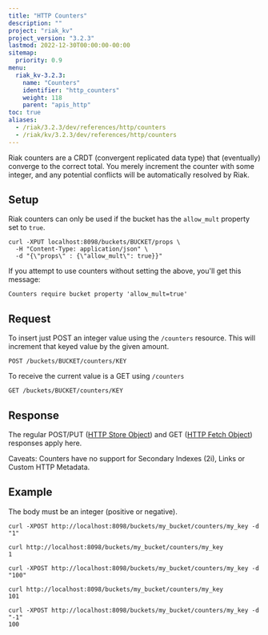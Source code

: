 ```yaml
---
title: "HTTP Counters"
description: ""
project: "riak_kv"
project_version: "3.2.3"
lastmod: 2022-12-30T00:00:00-00:00
sitemap:
  priority: 0.9
menu:
  riak_kv-3.2.3:
    name: "Counters"
    identifier: "http_counters"
    weight: 118
    parent: "apis_http"
toc: true
aliases:
  - /riak/3.2.3/dev/references/http/counters
  - /riak/kv/3.2.3/dev/references/http/counters
---
```


Riak counters are a CRDT (convergent replicated data type) that (eventually)
converge to the correct total. You merely increment the counter with some
integer, and any potential conflicts will be automatically resolved by Riak.

## Setup

Riak counters can only be used if the bucket has the `allow_mult` property
set to `true`.

```
curl -XPUT localhost:8098/buckets/BUCKET/props \
  -H "Content-Type: application/json" \
  -d "{\"props\" : {\"allow_mult\": true}}"
```

If you attempt to use counters without setting the above, you'll get this
message:

```
Counters require bucket property 'allow_mult=true'
```

## Request

To insert just POST an integer value using the `/counters` resource. This will
increment that keyed value by the given amount.

```
POST /buckets/BUCKET/counters/KEY
```

To receive the current value is a GET using `/counters`

```
GET /buckets/BUCKET/counters/KEY
```

## Response

The regular POST/PUT ([HTTP Store Object]({{<baseurl>}}riak/kv/3.2.3/developing/api/http/store-object)) and GET ([HTTP Fetch Object]({{<baseurl>}}riak/kv/3.2.3/developing/api/http/fetch-object)) responses apply here.

Caveats: Counters have no support for Secondary Indexes (2i), Links or Custom HTTP Metadata.

## Example

The body must be an integer (positive or negative).

```
curl -XPOST http://localhost:8098/buckets/my_bucket/counters/my_key -d "1"

curl http://localhost:8098/buckets/my_bucket/counters/my_key
1

curl -XPOST http://localhost:8098/buckets/my_bucket/counters/my_key -d "100"

curl http://localhost:8098/buckets/my_bucket/counters/my_key
101

curl -XPOST http://localhost:8098/buckets/my_bucket/counters/my_key -d "-1"
100
```

